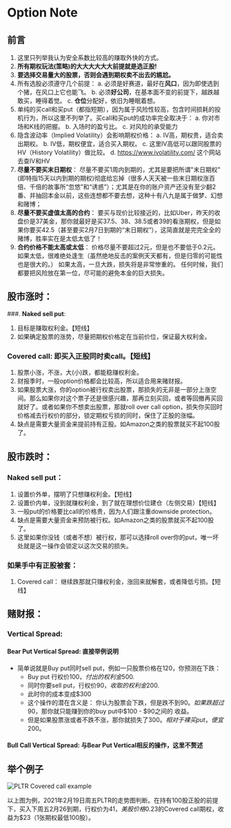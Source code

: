 # Option Note

## 前言

1. 这里只列举我认为安全系数比较高的赚取外快的方式。
2. **所有期权玩法(策略)的大大大大大大前提就是选正股!**
3. **要选择交易量大的股票，否则会遇到期权卖不出去的尴尬。**
4. 所有选股必须遵守几个前提：
	a. 必须是好赛道，最好在**风口**，因为即使选到个猪，在风口上它也能飞。
	b. 必须**好公司**，在基本面不变的前提下，越跌越敢买，睡得着觉。
	c. **仓位**分配好，依旧为睡眠着想。
5. 单纯的买call和买put（都指短期），因为属于风险性较高，包含时间损耗的投机行为，所以这里不列举了。买call和买put的成功率完全取决于：
	a. 你对市场和K线的把握。
	b. 入场时的盈亏比。
	c. 对风险的承受能力
6. 隐含波动率（Implied Volatility）会影响期权价格：
	a. IV高，期权贵，适合卖出期权。
	b. IV低，期权便宜，适合买入期权。
	c. 这里IV高低可以跟同股票的HV（History Volatility）做比较。
	d. https://www.ivolatility.com/ 这个网站去查IV和HV
7. **尽量不要买末日期权**： 尽量不要买1周内到期的，尤其是要把所谓"末日期权"(即特指15天以内到期的期权)彻底给忘掉（很多人天天被一些末日期权涨百倍、千倍的故事所“忽悠”和“诱惑”）；尤其是在你的账户资产还没有至少翻2番、并抽回本金以前，这些连想都不要去想，这种十有八九是属于做梦、幻想和赌博；
8. **尽量不要买虚值太高的合约**： 要买与现价比较接近的，比如Uber，昨天的收盘价是37美金，那你就最好是买37.5、38、38.5或者39的看涨期权，但是如果你要买42.5（甚至要买2月7日到期的“末日期权”），这简直就是完完全全的赌博，胜率实在是太低太低了！
9. **合约价格不能太高或太低**： 价格尽量不要超过2元，但是也不要低于0.2元。 如果太低，很难绝处逢生（虽然绝地反击的案例天天都有，但是归零的可能性也是很大的。） 如果太高，一旦大跌，损失将是非常惨重的。 任何时候，我们都要把风险放在第一位，尽可能的避免本金的巨大损失。
	

## 股市涨时：

###. **Naked sell put**: 
1. 目标是赚取权利金。【短线】
2. 如果确定股票的涨势，尽量把期权价格定在当前价位，保证最大权利金。

### **Covered call**: 即买入正股同时卖call。【短线】
1. 股票小涨，不涨，大(小)跌，都能稳赚权利金。
2. 财报季时，一般option价格都会比较高，所以适合用来赌财报。
3. 如果股票大涨，你的option被行权卖出股票，那损失的无非是一部分上涨空间。那么如果你对这个票子还是很感兴趣，那再立刻买回，或者等回撤再买回就好了。或者如果你不想卖出股票，那就roll over call option，损失你买回时价格减去行权价的部分，锁定期权亏损的同时，保住了正股的涨幅。
4. 缺点是需要大量资金来提前持有正股。如Amazon之类的股票就买不起100股了。


## 股市跌时：

### Naked sell put：

1. 设置价外单，摆明了只想赚权利金。【短线】
2. 设置价内单，没到就赚权利金，到了就在理想价位建仓（左侧交易）【短线】
3. 一般put的价格要比call的价格贵，因为人们跟注重downside protection。
4. 缺点是需要大量资金来预防被行权。如Amazon之类的股票就买不起100股了。
5. 这里如果你没钱（或者不想）被行权，那可以选择roll over你的put，唯一坏处就是这一操作会锁定以这次交易的损失。

		
### 如果手中有正股被套：

1. Covered call： 继续跌那就只赚权利金，涨回来就解套，或者降低亏损。【短线】


## 赌财报：

### Vertical Spread:

#### Bear Put Vertical Spread: 直接举例说明
* 简单说就是Buy put同时sell put，例如一只股票价格在120，你预测在下跌：
    * Buy put 行权价$100，付出的权利金$500.
	* 同时你要sell put，行权价$90，收取的权利金$200.
	* 此时你的成本变成$300
	* 这个操作的潜在含义是： 你认为股票会下跌，但是跌不到$90。如果跌超过$90，那你就只能赚到你的buy put中$100 - $90之间的 收益。
	* 但是如果股票涨或者不跌不涨，那你就损失了$300。相对于裸买put，便宜$200。

#### Bull Call Vertical Spread: 与Bear Put Vertical相反的操作，这里不赘述


## 举个例子

![PLTR Covered call example](https://raw.githubusercontent.com/phoenixzqy/phoenixzqy.github.io/master/notes/images/covered_call_example.png "PLTR Covered call example")

以上图为例，2021年2月19日周五PLTR的走势图判断。在持有100股正股的前提下，买入下周五2月26到期，行权价为$41，美股价格$0.23的Covered call期权，收益为$23（1张期权最低100股）。

